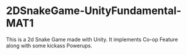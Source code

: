 # 2DSnakeGame-UnityFundamental-MAT1
This is a 2d Snake Game made with Unity. It implements Co-op Feature along with some kickass Powerups.
